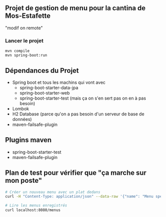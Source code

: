 ## Projet de gestion de menu pour la cantina de Mos-Estafette
"modif on remote"
### Lancer le projet

```
mvn compile 
mvn spring-boot:run
```

## Dépendances du Projet

- Spring boot et tous les machins qui vont avec
  - spring-boot-starter-data-jpa
  - spring-boot-starter-web
  - spring-boot-starter-test (mais ça on s'en sert pas on en à pas besoin)
- Lombok
- H2 Database (parce qu'on a pas besoin d'un serveur de base de données)
- maven-failsafe-plugin

## Plugins maven

- spring-boot-starter-test
- maven-failsafe-plugin

## Plan de test pour vérifier que "ça marche sur mon poste"

```bash
# Créer un nouveau menu avec un plat dedans
curl -H "Content-Type: application/json" --data-raw '{"name": "Menu spécial du chef", "dishes": [{"name": "Bananes aux fraises"},{"name": "Bananes flambées"}]}' localhost:8080/menus

# Lire les menus enregistrés
curl localhost:8080/menus
```
